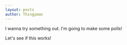 ```yaml
---
layout: posts
author: Thingyman
---
```


I wanna try something out. I'm going to make some polls!

Let's see if this works!

<script async src="https://sdk.arengu.com/forms.js"></script>
<div data-arengu-form-id="161221427583116268"></div>